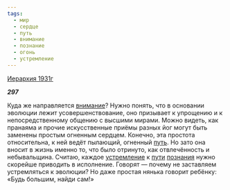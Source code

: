 ```yaml
---
tags:
  - мир
  - сердце
  - путь
  - внимание
  - познание
  - огонь
  - устремление
---
```

[Иерархия 1931г](https://127.0.0.1:4002/agni/1931)

___297___

Куда же направляется [внимание](../../../tags/#внимание)? Нужно понять, что в основании эволюции лежит усовершенствование, оно призывает к упрощению и к непосредственному общению с высшими мирами. Можно видеть, как пранаяма и прочие искусственные приёмы разных йог могут быть заменены простым огненным сердцем. Конечно, эта простота относительна, к ней ведёт пылающий, огненный [путь](../../../tags/#путь). Но зато она вносит в жизнь именно то, что было отринуто, как отвлечённость и небывальщина. Считаю, каждое [устремление](../../../tags/#устремление) к [пути](../../../tags/#путь) [познания](../../../tags/#познание) нужно скорейше приводить в исполнение. Говорят — почему не заставляем устремляться к эволюции? Но даже простая нянька говорит ребёнку: «Будь большим, найди сам!»   

